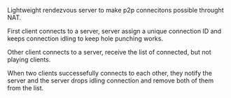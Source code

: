 Lightweight rendezvous server to make p2p connecitons possible throught NAT.

First client connects to a server, server assign a unique connection ID and keeps connection idling to keep hole punching works.

Other client connects to a server, receive the list of connected, but not playing clients.

When two clients successefully connects to each other, they notify the server and the server drops idling connection and remove both of them from the list.
